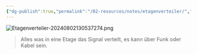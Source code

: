 ```yaml
---
{"dg-publish":true,"permalink":"/02-resources/notes/etagenverteiler/","tags":["netzwerk/kabel","LF03"]}
---
```


![Etagenverteiler-20240802130537274.png](/img/user/02%20-%20RESOURCES/Files/Etagenverteiler-20240802130537274.png)
>Alles was in eine Etage das Signal verteilt, es kann über Funk oder Kabel sein.